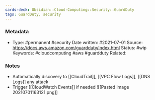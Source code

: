 ```yaml
---
cards-deck: Obsidian::Cloud-Computing::Security::GuardDuty
tags: GuardDuty, security
---
```

### Metadata

-  Type: #permanent #security
    Date written: #2021-07-01
    Source:  https://docs.aws.amazon.com/guardduty/index.html
    Status: #wip 
    Keywords:  #cloudcomputing #aws #guardduty
	Related:
	
### Notes
- Automatically discovery to [[CloudTrail]], [[VPC Flow Logs]], [[DNS Logs]] any attack
- Trigger [[CloudWatch Events]] if needed
![[Pasted image 20210701163121.png]]